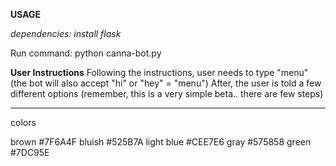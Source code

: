 **USAGE**

*dependencies: install flask*

Run command: python canna-bot.py

**User Instructions** 
Following the instructions, user needs to type "menu"   (the bot will also accept "hi" or "hey" = "menu")
After, the user is told a few different options (remember, this is a very simple beta.. there are few steps) 

----------------------------

colors 

brown #7F6A4F
bluish #525B7A
light blue #CEE7E6
gray #575858
green #7DC95E
